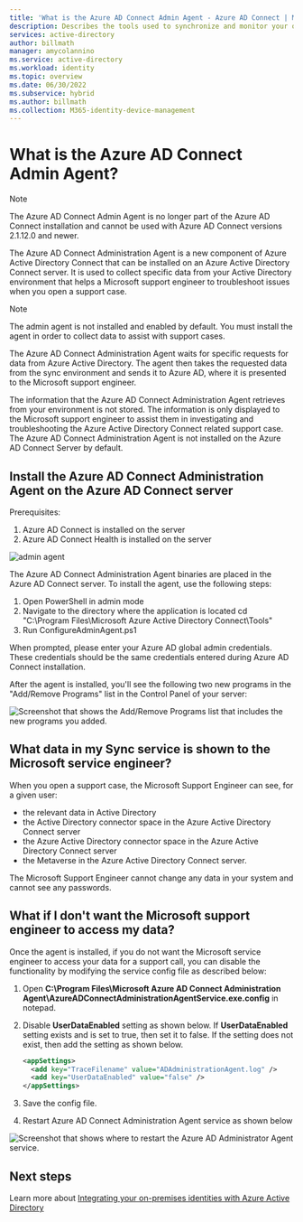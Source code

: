```yaml
---
title: 'What is the Azure AD Connect Admin Agent - Azure AD Connect | Microsoft Docs'
description: Describes the tools used to synchronize and monitor your on-premises environment with Azure AD.
services: active-directory
author: billmath
manager: amycolannino
ms.service: active-directory
ms.workload: identity
ms.topic: overview
ms.date: 06/30/2022
ms.subservice: hybrid
ms.author: billmath
ms.collection: M365-identity-device-management
---
```


# What is the Azure AD Connect Admin Agent? 

>[!NOTE]
>The Azure AD Connect Admin Agent is no longer part of the Azure AD Connect installation and cannot be used with Azure AD Connect versions 2.1.12.0 and newer.

The Azure AD Connect Administration Agent is a new component of Azure Active Directory Connect that can be installed on an Azure Active Directory Connect server. It is used to collect specific data from your Active Directory environment that helps a Microsoft support engineer to troubleshoot issues when you open a support case. 

>[!NOTE]
>The admin agent is not installed and enabled by default.  You must install the agent in order to collect data to assist with support cases.

The Azure AD Connect Administration Agent waits for specific requests for data from Azure Active Directory.  The agent then takes the requested data from the sync environment and sends it to Azure AD, where it is presented to the Microsoft support engineer. 

The information that the Azure AD Connect Administration Agent retrieves from your environment is not stored.  The information is only displayed to the Microsoft support engineer to assist them in investigating and troubleshooting the Azure Active Directory Connect related support case. 
The Azure AD Connect Administration Agent is not installed on the Azure AD Connect Server by default. 

## Install the Azure AD Connect Administration Agent on the Azure AD Connect server 

Prerequisites:
1.    Azure AD Connect is installed on the server
2.    Azure AD Connect Health is installed on the server

![admin agent](media/whatis-aadc-admin-agent/adminagent0.png)

The Azure AD Connect Administration Agent binaries are placed in the Azure AD Connect server. To install the agent, use the following steps:

1.    Open PowerShell in admin mode
2.    Navigate to the directory where the application is located cd "C:\Program Files\Microsoft Azure Active Directory Connect\Tools"
3.    Run ConfigureAdminAgent.ps1

When prompted, please enter your Azure AD global admin credentials. These credentials should be the same credentials entered during Azure AD Connect installation.

After the agent is installed, you'll see the following two new programs in the "Add/Remove Programs" list in the Control Panel of your server: 

![Screenshot that shows the Add/Remove Programs list that includes the new programs you added.](media/whatis-aadc-admin-agent/adminagent1.png)

## What data in my Sync service is shown to the Microsoft service engineer? 
When you open a support case, the Microsoft Support Engineer can see, for a given user:

   - the relevant data in Active Directory
   - the Active Directory connector space in the Azure Active Directory Connect server 
   - the Azure Active Directory connector space in the Azure Active Directory Connect server
   - the Metaverse in the Azure Active Directory Connect server. 

The Microsoft Support Engineer cannot change any data in your system and cannot see any passwords. 

## What if I don't want the Microsoft support engineer to access my data? 
Once the agent is installed, if you do not want the Microsoft service engineer to access your data for a support call, you can disable the functionality by modifying the service config file as described below: 

1. Open **C:\Program Files\Microsoft Azure AD Connect Administration Agent\AzureADConnectAdministrationAgentService.exe.config** in notepad.
2. Disable **UserDataEnabled** setting as shown below. If **UserDataEnabled** setting exists and is set to true, then set it to false. If the setting does not exist, then add the setting as shown below.    

    ```xml
    <appSettings>
      <add key="TraceFilename" value="ADAdministrationAgent.log" />
      <add key="UserDataEnabled" value="false" />
    </appSettings>
    ```

3. Save the config file.
4. Restart Azure AD Connect Administration Agent service as shown below

![Screenshot that shows where to restart the Azure AD Administrator Agent service.](media/whatis-aadc-admin-agent/adminagent2.png)

## Next steps
Learn more about [Integrating your on-premises identities with Azure Active Directory](whatis-hybrid-identity.md)
